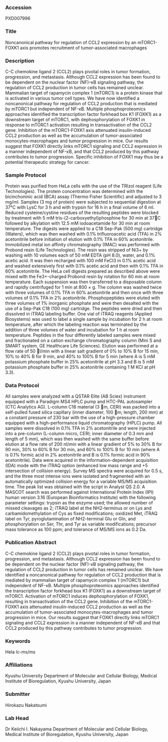 ### Accession
PXD007996

### Title
Noncanonical pathway for regulation of CCL2 expression by an mTORC1-FOXK1 axis promotes recruitment of tumor-associated macrophages

### Description
C-C chemokine ligand 2 (CCL2) plays pivotal roles in tumor formation, progression, and metastasis. Although CCL2 expression has been found to be dependent on the nuclear factor (NF)–κB signaling pathway, the regulation of CCL2 production in tumor cells has remained unclear. Mammalian target of rapamycin complex 1 (mTORC1) is a protein kinase that is activated in various tumor cell types. We have now identified a noncanonical pathway for regulation of CCL2 production that is mediated by mTORC1 but independent of NF-κB. Multiple phosphoproteomics approaches identified the transcription factor forkhead box K1 (FOXK1) as a downstream target of mTORC1, with dephosphorylation of FOXK1 in response to mTORC1 activation resulting in transactivation of the CCL2 gene. Inhibition of the mTORC1-FOXK1 axis attenuated insulin-induced CCL2 production as well as the accumulation of tumor-associated monocytes-macrophages and tumor progression in mice. Our results suggest that FOXK1 directly links mTORC1 signaling and CCL2 expression in a manner independent of NF-κB, and that CCL2 produced by this pathway contributes to tumor progression. Specific inhibition of FOXK1 may thus be a potential therapeutic strategy for cancer.

### Sample Protocol
Protein was purified from HeLa cells with the use of the TRIzol reagent (Life Technologies). The protein concentration was determined with the bicinchoninic acid (BCA) assay (Thermo Fisher Scientific) and adjusted to 3 mg/ml. Samples (3 mg of protein) were subjected to sequential digestion at 37°C with LysC for 3 h and with trypsin for 16 h in a final volume of 6 ml. Reduced cysteine/cystine residues of the resulting peptides were blocked by treatment with 5 mM tris-(2-carboxyethyl)phosphine for 30 min at 37C followed by alkylation with 12.5 mM iodoacetamide for 30 min at room temperature. The digests were applied to a C18 Sep-Pak (500 mg) cartridge (Waters), which was then washed with 0.1% trifluoroacetic acid (TFA) in 2% acetonitrile before initiation of elution with 0.1% TFA in 60% acetonitrile. Immobilized metal ion affinity chromatography (IMAC) was performed with Probond resin (Life Technologies). The resin was stripped of Ni3+ by washing with 10 volumes each of 50 mM EDTA (pH 8.0), water, and 0.1% acetic acid. It was then recharged with 100 mM FeCl3 in 0.1% acetic acid and washed extensively first with 0.1% acetic acid and then with 0.1% TFA in 60% acetonitrile. The HeLa cell digests prepared as described above were mixed with the Fe3+-charged Probond resin by rotation for 60 min at room temperature. Each suspension was then transferred to a disposable column and rapidly centrifuged for 1 min at 800 × g. The column was washed twice with three volumes of 0.1% TFA in 60% acetonitrile and then once with three volumes of 0.1% TFA in 2% acetonitrile. Phosphopeptides were eluted with three volumes of 1% inorganic phosphate and were then desalted with the use of a Sep-Pak C18 (100 mg) cartridge. The peptides were dried and then dissolved in iTRAQ labeling buffer. One vial of iTRAQ reagents (Applied Biosystems) was used to label a single sample by incubation for 2 h at room temperature, after which the labeling reaction was terminated by the addition of three volumes of water and incubation for 1 h at room temperature. Peptides in the four differently labeled samples were mixed and fractionated on a cation exchange chromatography column (Mini S and SMART system, GE Healthcare Life Sciences). Elution was performed at a flow rate of 50 l/min with a linear salt gradient of 0% to 10% B for 15 min, 10% to 40% B for 9 min, and 40% to 100% B for 5 min (where A is 5 mM potassium phosphate buffer in 25% acetonitrile at pH 3.3 and B is 5 mM potassium phosphate buffer in 25% acetonitrile containing 1 M KCl at pH 3.3).

### Data Protocol
All samples were analyzed with a QSTAR Elite (AB Sciex) instrument equipped with a Paradigm MS4 HPLC pump and HTC-PAL autosampler (CTC Analytics AG). L-column C18 material (3 m, CERI) was packed into a self-pulled fused silica capillary (inner diameter, 100 m; length, 200 mm) at a constant pressure of 230 bar with the use of a high-pressure chamber equipped with a high-performance liquid chromatography (HPLC) pump. All samples were dissolved in 0.1% TFA in 2% acetonitrile and were injected into a pre-column (L-column micro, CERI; inner diameter of 0.3 mm and length of 5 mm), which was then washed with the same buffer before elution at a flow rate of 200 nl/min with a linear gradient of 5% to 30% B for 90 min, 30% to 60% B for 30 min, and 60% to 100% B for 10 min (where A is 0.1% formic acid in 2% acetonitrile and B is 0.1% formic acid in 90% acetonitrile). Data were acquired in the information-dependent acquisition (IDA) mode with the iTRAQ option (enhanced low mass range and +5 intersection of collision energy). Survey MS spectra were acquired for 0.5 s, and the three most intense ions were isolated and fragmented with an automatically optimized collision energy for a variable MS/MS acquisition time. The peak list was obtained with the script in Analyst QS 2.0. A MASCOT search was performed against International Protein Index (IPI) human version 3.16 (European Bioinformatics Institute) with the following parameter settings: trypsin as the enzyme used; the allowed number of missed cleavages as 2; iTRAQ label at the NH2-terminus or on Lys and carbamidomethylation of Cys as fixed modifications; oxidized Met, iTRAQ label on Tyr, pyroglutamination of NH2-terminal Glu or Gln, and phosphorylation on Ser, Thr, and Tyr as variable modifications; precursor mass tolerance as 100 ppm; and tolerance of MS/MS ions as 0.2 Da.

### Publication Abstract
C-C chemokine ligand 2 (CCL2) plays pivotal roles in&#xa0;tumor formation, progression, and metastasis. Although CCL2 expression has been found to be dependent on the nuclear factor (NF)-&#x3ba;B signaling pathway, the regulation of CCL2 production in tumor cells has remained unclear. We have identified a noncanonical pathway for regulation of CCL2 production that is mediated by mammalian target of rapamycin complex 1 (mTORC1) but independent of NF-&#x3ba;B. Multiple phosphoproteomics approaches identified the transcription factor forkhead box K1 (FOXK1) as a downstream target of mTORC1. Activation of mTORC1 induces dephosphorylation of FOXK1, resulting in transactivation of the CCL2 gene. Inhibition of the mTORC1-FOXK1 axis attenuated insulin-induced CCL2 production as well as the accumulation of tumor-associated monocytes-macrophages and tumor progression in mice. Our results suggest that FOXK1 directly links mTORC1 signaling and CCL2 expression in a manner independent of NF-&#x3ba;B and that CCL2 produced by this pathway contributes to tumor progression.

### Keywords
Hela lc-ms/ms

### Affiliations
Kyushu University
Department of Molecular and Cellular Biology, Medical Institute of Bioregulation, Kyushu University, Japan

### Submitter
Hirokazu Nakatsumi

### Lab Head
Dr Keiichi I. Nakayama
Department of Molecular and Cellular Biology, Medical Institute of Bioregulation, Kyushu University, Japan


